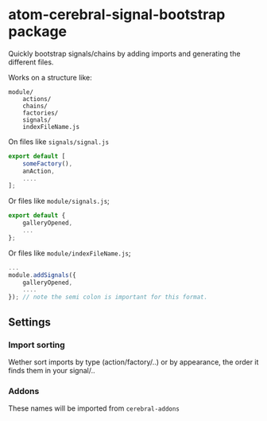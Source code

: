 # atom-cerebral-signal-bootstrap package

Quickly bootstrap signals/chains by adding imports and generating the different files.

Works on a structure like:

```
module/
    actions/
    chains/
    factories/
    signals/
    indexFileName.js
```

On files like `signals/signal.js`

```js
export default [
    someFactory(),
    anAction,
    ....
];
```

Or files like `module/signals.js`;

```js
export default {
    galleryOpened,
    ...
};
```

Or files like `module/indexFileName.js`;

```js
...
module.addSignals({
    galleryOpened,
    ....
}); // note the semi colon is important for this format.
```

## Settings

### Import sorting

Wether sort imports by type (action/factory/..) or by appearance, the order it finds them in your signal/..

### Addons

These names will be imported from `cerebral-addons`
